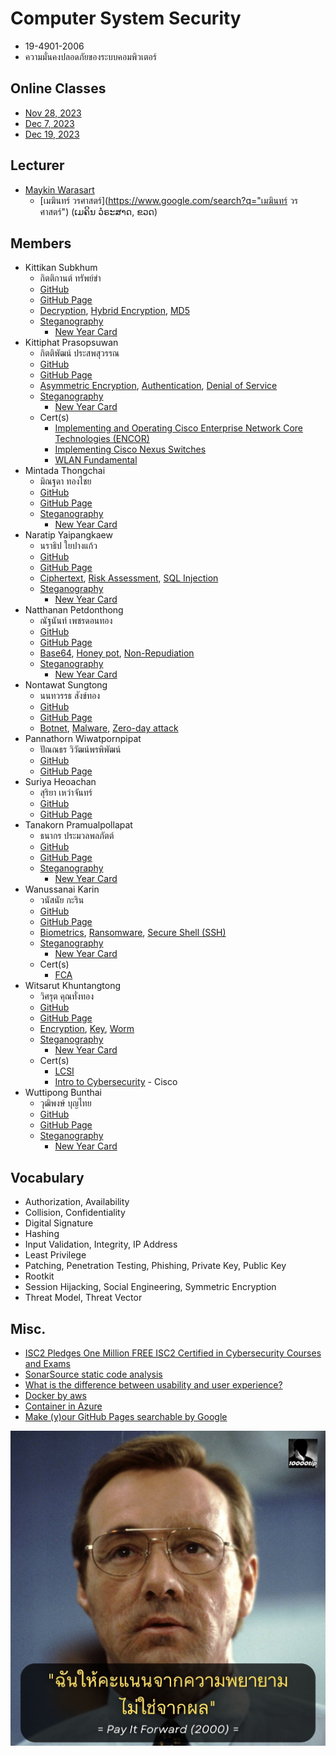 # Computer System Security
+ 19-4901-2006
+ ความมั่นคงปลอดภัยของระบบคอมพิวเตอร์

## Online Classes
+ [Nov 28, 2023](https://youtu.be/--J-o7B9L3E)
+ [Dec 7, 2023](https://youtu.be/PjfmIVBiMx4)
+ [Dec 19, 2023](https://youtu.be/NnTnY7JUuG4)

## Lecturer
+ [Maykin Warasart](https://www.google.com/search?q=Maykin+Warasart)
    + [เมฆินทร์ วรศาสตร์](https://www.google.com/search?q="เมฆินทร์ วรศาสตร์") (ເມຄິນ ວໍຣະສາດ, ຂວດ)

## Members
+ Kittikan Subkhum
    + กิตติกานต์ ทรัพย์ขำ
    + [GitHub](https://github.com/Kittikan1810)
    + [GitHub Page](https://Kittikan1810.github.io/)
    + [Decryption](https://kittikan1810.github.io/Decryption), [Hybrid Encryption](https://kittikan1810.github.io/Hybrid_encryption), [MD5](https://kittikan1810.github.io/MD5)
    + [Steganography](https://stylesuxx.github.io/steganography/)
        + [New Year Card](https://kittikan1810.github.io/HPN)
+ Kittiphat Prasopsuwan
    + กิตติพัฒน์ ประสพสุวรรณ
    + [GitHub](https://github.com/aomnutza58)
    + [GitHub Page](https://aomnutza58.github.io/)
    + [Asymmetric Encryption](https://aomnutza58.github.io/asymmetric_encryption), [Authentication](https://aomnutza58.github.io/Authentication), [Denial of Service](https://aomnutza58.github.io/denial_of_service) 
    + [Steganography](https://www.edchart.com/free-online-converters/steganographic-decoder.php)
        + [New Year Card](https://aomnutza58.github.io/Steganography)
    + Cert(s)
        + [Implementing and Operating Cisco Enterprise Network Core Technologies (ENCOR)](https://aomnutza58.github.io/CERTENCOR.html)
        + [Implementing Cisco Nexus Switches](https://aomnutza58.github.io/CERTNEXUS.html)
        + [WLAN Fundamental](https://aomnutza58.github.io/CERTWLAN.html)
+ Mintada Thongchai
    + มิณฐดา ทองไชย
    + [GitHub](https://github.com/MinFluk)
    + [GitHub Page](https://minfluk.github.io/)
    + [Steganography](https://stylesuxx.github.io/steganography/)
        + [New Year Card](https://minfluk.github.io/Steganography)
+ Naratip Yaipangkaew
    + นราธิป ใยปางแก้ว
    + [GitHub](https://github.com/Mon5te2)
    + [GitHub Page](https://Mon5te2.github.io/)
    + [Ciphertext](https://mon5te2.github.io/Ciphertext), [Risk Assessment](https://mon5te2.github.io/RiskAssessment), [SQL Injection](https://mon5te2.github.io/SQLinjection)
    + [Steganography](https://stylesuxx.github.io/steganography/)
        + [New Year Card](https://mon5te2.github.io/Card)
+ Natthanan Petdonthong
    + ณัฐนันท์ เพชรดอนทอง
    + [GitHub](https://github.com/Natthanan2002)
    + [GitHub Page](https://natthanan2002.github.io/)
    + [Base64](https://natthanan2002.github.io/Base64), [Honey pot](https://natthanan2002.github.io/HoneyPot), [Non-Repudiation](https://natthanan2002.github.io/Non-Repudiation)
    + [Steganography](https://stylesuxx.github.io/steganography/)
        + [New Year Card](https://natthanan2002.github.io/NewYearCard)
+ Nontawat Sungtong
    + นนทวรรธ สังข์ทอง
    + [GitHub](https://github.com/NontawatstJo)
    + [GitHub Page](https://nontawatstjo.github.io/)
    + [Botnet](https://nontawatstjo.github.io/Botnet), [Malware](https://nontawatstjo.github.io/Malware), [Zero-day attack](https://nontawatstjo.github.io/Zero-day-attack)
+ Pannathorn Wiwatpornpipat
    + ปัณณธร วิวัฒน์พรพิพัฒน์
    + [GitHub](https://github.com/Toeng152)
    + [GitHub Page](https://toeng152.github.io/)
+ Suriya Heoachan
    + สุริยา เหว่าจันทร์
    + [GitHub](https://github.com/SuriyaNongnot)
    + [GitHub Page](https://suriyanongnot.github.io/)
+ Tanakorn Pramualpollapat
    + ธนากร ประมวลพลภัตต์
    + [GitHub](https://github.com/tanakorn5670)
    + [GitHub Page](https://tanakorn5670.github.io/)
    + [Steganography](https://stylesuxx.github.io/steganography/)
        + [New Year Card](https://tanakorn5670.github.io/card)
+ Wanussanai Karin
    + วนัสนัย กะริน
    + [GitHub](https://github.com/freel2545)
    + [GitHub Page](https://freel2545.github.io/)
    + [Biometrics](https://freel2545.github.io/Biometrics), [Ransomware](https://freel2545.github.io/Ransomware), [Secure Shell (SSH)](https://freel2545.github.io/SecureShell)
    + [Steganography](https://stylesuxx.github.io/steganography/)
        + [New Year Card](https://freel2545.github.io/Steganography) 
    + Cert(s)
        + [FCA](https://freel2545.github.io/Cert_FortiGate7.4.html)
+ Witsarut Khuntangtong
    + วิศรุต คุณทั่งทอง
    + [GitHub](https://github.com/witsarut42)
    + [GitHub Page](https://witsarut42.github.io/)
    + [Encryption](https://witsarut42.github.io/Encryption), [Key](https://witsarut42.github.io/Key), [Worm](https://witsarut42.github.io/Worm)
    + [Steganography](https://stylesuxx.github.io/steganography/)
        + [New Year Card](https://witsarut42.github.io/Card)
    + Cert(s)
        + [LCSI](https://witsarut42.github.io/Cert/LINK/LCSI.pdf)
        + [Intro to Cybersecurity](https://witsarut42.github.io/Cert/Cisco/IntroductionCybersecurity.pdf) - Cisco
+ Wuttipong Bunthai
    + วุฒิพงษ์ บุญไทย
    + [GitHub](https://github.com/kQx2003)
    + [GitHub Page](https://kqx2003.github.io/)
    + [Steganography](https://stylesuxx.github.io/steganography/)
        + [New Year Card](https://kqx2003.github.io/Steganography)

## Vocabulary
+ Authorization, Availability
+ Collision, Confidentiality
+ Digital Signature
+ Hashing
+ Input Validation, Integrity, IP Address
+ Least Privilege
+ Patching, Penetration Testing, Phishing, Private Key, Public Key
+ Rootkit
+ Session Hijacking, Social Engineering, Symmetric Encryption
+ Threat Model, Threat Vector

## Misc.
+ [ISC2 Pledges One Million FREE ISC2 Certified in Cybersecurity Courses and Exams](https://www.isc2.org/landing/1mcc)
+ [SonarSource static code analysis](https://rules.sonarsource.com/)
+ [What is the difference between usability and user experience?](https://www.facebook.com/photo?fbid=752443273561861)
+ [Docker by aws](https://aws.amazon.com/th/docker/)
+ [Container in Azure](https://learn.microsoft.com/en-us/training/paths/administer-containers-in-azure/)
+ [Make (y)our GitHub Pages searchable by Google](https://yossieliaz.medium.com/how-to-make-your-github-pages-website-searchable-by-google-c6f481ca3a19)

[![Pay in forward](pay-it-fwd.png "MarineGEO logo")](https://www.facebook.com/photo/?fbid=947837910044301)
